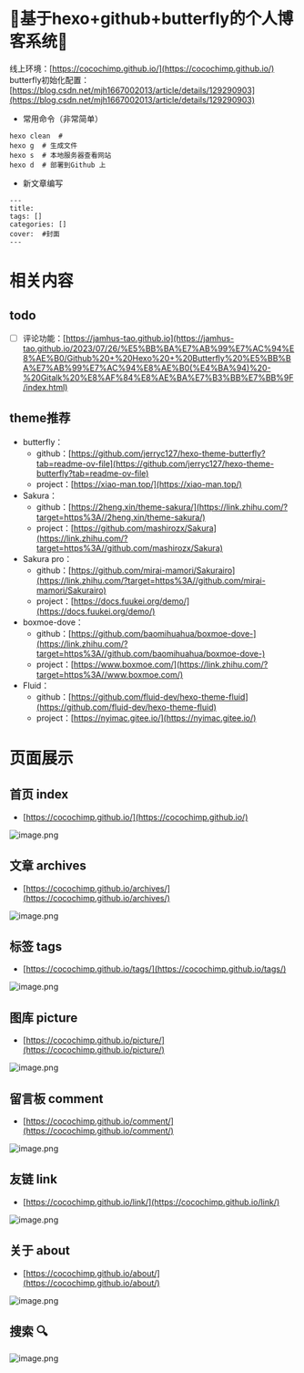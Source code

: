 # 🎉基于hexo+github+butterfly的个人博客系统🎉

线上环境：[https://cocochimp.github.io/](https://cocochimp.github.io/)
butterfly初始化配置：[https://blog.csdn.net/mjh1667002013/article/details/129290903](https://blog.csdn.net/mjh1667002013/article/details/129290903)

- 常用命令（非常简单）

```shell
hexo clean 	# 
hexo g 	# 生成文件
hexo s 	# 本地服务器查看网站
hexo d 	# 部署到Github 上
```

- 新文章编写

```
---
title: 
tags: []
categories: []
cover:  #封面
---
```

# 相关内容

## todo

- [ ] 评论功能：[https://jamhus-tao.github.io](https://jamhus-tao.github.io/2023/07/26/%E5%BB%BA%E7%AB%99%E7%AC%94%E8%AE%B0/Github%20+%20Hexo%20+%20Butterfly%20%E5%BB%BA%E7%AB%99%E7%AC%94%E8%AE%B0(%E4%BA%94)%20-%20Gitalk%20%E8%AF%84%E8%AE%BA%E7%B3%BB%E7%BB%9F/index.html)

## theme推荐

- butterfly：
  - github：[https://github.com/jerryc127/hexo-theme-butterfly?tab=readme-ov-file](https://github.com/jerryc127/hexo-theme-butterfly?tab=readme-ov-file)
  - project：[https://xiao-man.top/](https://xiao-man.top/)
- Sakura：
  - github：[https://2heng.xin/theme-sakura/](https://link.zhihu.com/?target=https%3A//2heng.xin/theme-sakura/)
  - project：[https://github.com/mashirozx/Sakura](https://link.zhihu.com/?target=https%3A//github.com/mashirozx/Sakura)
- Sakura pro：
  - github：[https://github.com/mirai-mamori/Sakurairo](https://link.zhihu.com/?target=https%3A//github.com/mirai-mamori/Sakurairo)
  - project：[https://docs.fuukei.org/demo/](https://docs.fuukei.org/demo/)
- boxmoe-dove：
  - github：[https://github.com/baomihuahua/boxmoe-dove-](https://link.zhihu.com/?target=https%3A//github.com/baomihuahua/boxmoe-dove-)
  - project：[https://www.boxmoe.com/](https://link.zhihu.com/?target=https%3A//www.boxmoe.com/)
- Fluid：
  - github：[https://github.com/fluid-dev/hexo-theme-fluid](https://github.com/fluid-dev/hexo-theme-fluid)
  - project：[https://nyimac.gitee.io/](https://nyimac.gitee.io/)

# 页面展示

## 首页 index

- [https://cocochimp.github.io/](https://cocochimp.github.io/)

![image.png](https://pet-diary.oss-cn-beijing.aliyuncs.com/2023-12/test1.png)

## 文章 archives

- [https://cocochimp.github.io/archives/](https://cocochimp.github.io/archives/)

![image.png](https://cdn.nlark.com/yuque/0/2024/png/35382725/1705559071547-eabd088c-304d-4565-99a0-71d5f5756492.png#averageHue=%23f7f5f4&clientId=uebc2fd6e-6c00-4&from=paste&height=742&id=ua8e5fbbf&originHeight=1484&originWidth=2980&originalType=binary&ratio=2&rotation=0&showTitle=false&size=1346413&status=done&style=none&taskId=u0160aa37-1b39-4b27-8e81-d6f1a30c686&title=&width=1490)

## 标签 tags

- [https://cocochimp.github.io/tags/](https://cocochimp.github.io/tags/)

![image.png](https://cdn.nlark.com/yuque/0/2024/png/35382725/1705559123252-12d6680f-003f-47cc-9c58-506f93d3018b.png#averageHue=%23e6efea&clientId=uebc2fd6e-6c00-4&from=paste&height=645&id=u37d71bfb&originHeight=1290&originWidth=2992&originalType=binary&ratio=2&rotation=0&showTitle=false&size=1566039&status=done&style=none&taskId=u262a659a-45e5-49d1-a851-6bd350cd06d&title=&width=1496)

## 图库 picture

- [https://cocochimp.github.io/picture/](https://cocochimp.github.io/picture/)

![image.png](https://cdn.nlark.com/yuque/0/2024/png/35382725/1705559183871-7ea2c33d-7f8e-435d-ac67-5d78440d43d1.png#averageHue=%2389996f&clientId=uebc2fd6e-6c00-4&from=paste&height=702&id=u980732ab&originHeight=1404&originWidth=2978&originalType=binary&ratio=2&rotation=0&showTitle=false&size=2945060&status=done&style=none&taskId=udc70a6de-b1ab-4293-ba57-3a1c0e9ac0a&title=&width=1489)

## 留言板 comment

- [https://cocochimp.github.io/comment/](https://cocochimp.github.io/comment/)

![image.png](https://cdn.nlark.com/yuque/0/2024/png/35382725/1705559244610-8175327f-84cf-491f-b78b-19c17183736c.png#averageHue=%23d6dd9d&clientId=uebc2fd6e-6c00-4&from=paste&height=836&id=ueedccb63&originHeight=1672&originWidth=2976&originalType=binary&ratio=2&rotation=0&showTitle=false&size=2212695&status=done&style=none&taskId=uf9ac87a0-7f4b-4a24-ba07-3ccc8936c02&title=&width=1488)

## 友链 link

- [https://cocochimp.github.io/link/](https://cocochimp.github.io/link/)

![image.png](https://cdn.nlark.com/yuque/0/2024/png/35382725/1705559264343-f0008b75-043d-463c-a0b6-cbdd8ee4340f.png#averageHue=%23eae2d8&clientId=uebc2fd6e-6c00-4&from=paste&height=685&id=u3c29cc0c&originHeight=1370&originWidth=3028&originalType=binary&ratio=2&rotation=0&showTitle=false&size=1182957&status=done&style=none&taskId=ue9d34076-11d2-4170-86b1-914048a1504&title=&width=1514)

## 关于 about

- [https://cocochimp.github.io/about/](https://cocochimp.github.io/about/)

![image.png](https://cdn.nlark.com/yuque/0/2024/png/35382725/1705559318456-ccadd426-c3ad-4a6a-890c-65eb3b5ce1cf.png#averageHue=%23cdd6a8&clientId=uebc2fd6e-6c00-4&from=paste&height=591&id=u990775ad&originHeight=1182&originWidth=2980&originalType=binary&ratio=2&rotation=0&showTitle=false&size=1183780&status=done&style=none&taskId=ud6e9d1c2-13a4-4213-ac44-b84b5e92743&title=&width=1490)

## 搜索 🔍

![image.png](https://cdn.nlark.com/yuque/0/2024/png/35382725/1705559347288-e65579d2-9bd2-4fc1-8c92-142f6a30336b.png#averageHue=%23a2acb2&clientId=uebc2fd6e-6c00-4&from=paste&height=247&id=u3d41e9f2&originHeight=494&originWidth=1250&originalType=binary&ratio=2&rotation=0&showTitle=false&size=169523&status=done&style=none&taskId=u54687626-b2d3-4535-af89-ab280e11c36&title=&width=625)

